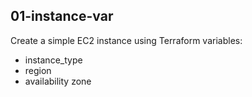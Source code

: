 ## 01-instance-var
Create a simple EC2 instance using Terraform variables:
- instance_type
- region
- availability zone
